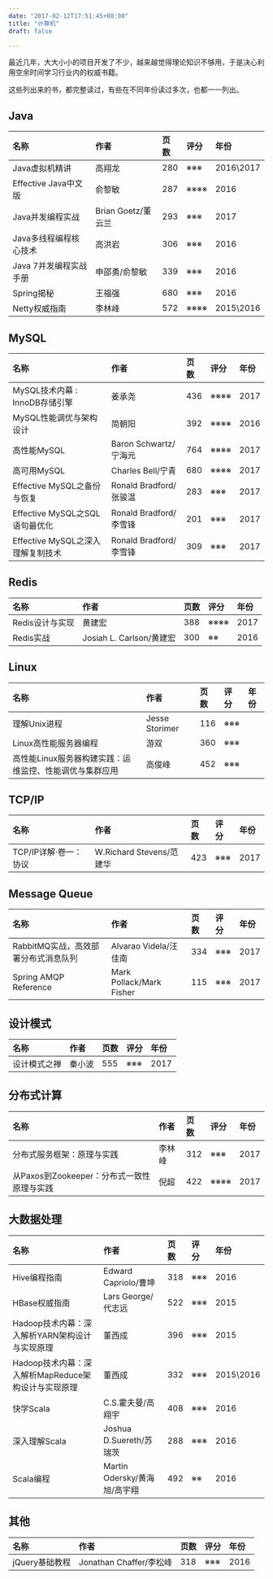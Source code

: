 ```yaml
---
date: "2017-02-12T17:51:45+08:00"
title: "计算机"
draft: false

---
```


最近几年，大大小小的项目开发了不少，越来越觉得理论知识不够用，于是决心利用空余时间学习行业内的权威书籍。

这些列出来的书，都完整读过，有些在不同年份读过多次，也都一一列出。

## Java
| 名称                     | 作者               |    页数 | 评分     |     年份 |
| :----------------------- | :----------------- | :------ | :-----   | :------- |
| Java虚拟机精讲           | 高翔龙             |     280 | ※※※   |     2016\2017 |
| Effective Java中文版     | 俞黎敏             |     287 | ※※※※ |     2016 |
| Java并发编程实战         | Brian Goetz/董云兰 |     293 | ※※※   |     2017 |
| Java多线程编程核心技术   | 高洪岩             |     306 | ※※※   |     2016 |
| Java 7并发编程实战手册   | 申邵勇/俞黎敏      |     339 | ※※※   |     2016 |
| Spring揭秘               | 王福强             |     680 | ※※※   |     2016 |
| Netty权威指南            | 李林峰             |     572 | ※※※※ |     2015\2016 |

## MySQL
| 名称                              | 作者                   |    页数 | 评分     |     年份 |
| :-------------------------        | :------                | :------ | :-----   | :------- |
| MySQL技术内幕 : InnoDB存储引擎    | 姜承尧                 |     436 | ※※※※ |     2017 |
| MySQL性能调优与架构设计           | 简朝阳                 |     392 | ※※※※ |     2016 |
| 高性能MySQL                       | Baron Schwartz/宁海元  |     764 | ※※※※ |     2017 |
| 高可用MySQL                       | Charles Bell/宁青      |     680 | ※※※※ |     2017 |
| Effective MySQL之备份与恢复       | Ronald Bradford/张骏温 |     283 | ※※※   |     2017 |
| Effective MySQL之SQL语句最优化    | Ronald Bradford/李雪锋 |     201 | ※※※   |     2017 |
| Effective MySQL之深入理解复制技术 | Ronald Bradford/李雪锋 |     309 | ※※※   | 2017     |

## Redis
| 名称                                      | 作者                         |    页数 | 评分     |    年份 |
| :---------------------------------------- | :--------------------------- | :------ | :-----   | :------ |
| Redis设计与实现                           | 黄建宏                       |     388 | ※※※※ |    2017 |
| Redis实战                                 | Josiah L. Carlson/黄建宏     |     300 | ※※     |    2016 |

## Linux
| 名称                                                    | 作者                         |    页数 | 评分   | 年份    |
| :----------------------------------------               | :--------------------------- | :------ | :----- | :------ |
| 理解Unix进程                                            | Jesse Storimer               |     116 | ※※※ |         |
| Linux高性能服务器编程                                   | 游双                         |     360 | ※※※ |         |
| 高性能Linux服务器构建实践：运维监控、性能调优与集群应用 | 高俊峰                       |     452 | ※※※ |         | 

## TCP/IP
| 名称                       | 作者                     |    页数 | 评分   |     年份 |
| :------------------------- | :------                  | :------ | :----- | :------- |
| TCP/IP详解·卷一：协议      | W.Richard Stevens/范建华 |     423 | ※※※ |     2017 |


## Message Queue
| 名称                                 | 作者                     |    页数 | 评分   | 年份     |
| :-------------------------           | :------                  | :------ | :----- | :------- |
| RabbitMQ实战，高效部署分布式消息队列 | Alvarao Videla/汪佳南    |     334 | ※※※ | 2017     |
| Spring AMQP Reference                | Mark Pollack/Mark Fisher |     115 | ※※※ | 2017     |

## 设计模式
| 名称                       | 作者    | 页数    | 评分   | 年份     |
| :------------------------- | :------ | :------ | :----- | :------- |
| 设计模式之禅               | 秦小波  | 555     | ※※※ | 2017     |

## 分布式计算
| 名称                                       | 作者    |    页数 | 评分     | 年份           |
| :----------------------------------------  | :------ | :------ | :-----   | :------        |
| 分布式服务框架：原理与实践                 | 李林峰  |     312 | ※※※   | 2017           |
| 从Paxos到Zookeeper：分布式一致性原理与实践 | 倪超    |     422 | ※※※※ | 2017           |

## 大数据处理
| 名称                                                | 作者                         |    页数 | 评分   |      年份 |
| :----------------------------------------           | :------                      | :------ | :----- |   :------ |
| Hive编程指南                                        | Edward Capriolo/曹坤         |     318 | ※※※ |      2016 |
| HBase权威指南                                       | Lars George/代志远           |     522 | ※※※ |      2015 |
| Hadoop技术内幕：深入解析YARN架构设计与实现原理      | 董西成                       |     396 | ※※※ |      2015 |
| Hadoop技术内幕：深入解析MapReduce架构设计与实现原理 | 董西成                       |     332 | ※※※ | 2015\2016 |
| 快学Scala                                           | C.S.霍夫曼/高翔宇            |     408 | ※※※ |      2016 |
| 深入理解Scala                                       | Joshua D.Suereth/苏瑞茨      |     288 | ※※※ |      2016 |
| Scala编程                                           | Martin Odersky/黄海旭/高宇翔 |     492 | ※※   |      2016 |

## 其他
| 名称                                                | 作者                         |    页数 | 评分     |      年份 |
| :-------------------------                          | :------                      | :------ | :-----   |  :------- |
| jQuery基础教程                                      | Jonathan Chaffer/李松峰      |     318 | ※※※   |      2016 |
